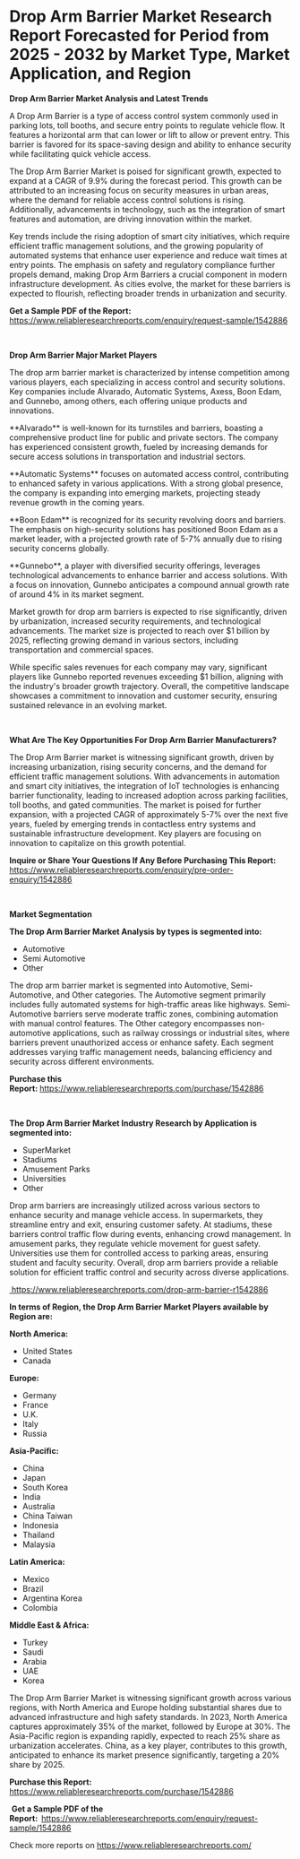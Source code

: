 <p><h1>Drop Arm Barrier Market Research Report Forecasted for Period from 2025 -  2032 by Market Type, Market Application, and Region</h1></p><p><strong>Drop Arm Barrier Market Analysis and Latest Trends</strong></p>
<p><p>A Drop Arm Barrier is a type of access control system commonly used in parking lots, toll booths, and secure entry points to regulate vehicle flow. It features a horizontal arm that can lower or lift to allow or prevent entry. This barrier is favored for its space-saving design and ability to enhance security while facilitating quick vehicle access.</p><p>The Drop Arm Barrier Market is poised for significant growth, expected to expand at a CAGR of 9.9% during the forecast period. This growth can be attributed to an increasing focus on security measures in urban areas, where the demand for reliable access control solutions is rising. Additionally, advancements in technology, such as the integration of smart features and automation, are driving innovation within the market. </p><p>Key trends include the rising adoption of smart city initiatives, which require efficient traffic management solutions, and the growing popularity of automated systems that enhance user experience and reduce wait times at entry points. The emphasis on safety and regulatory compliance further propels demand, making Drop Arm Barriers a crucial component in modern infrastructure development. As cities evolve, the market for these barriers is expected to flourish, reflecting broader trends in urbanization and security.</p></p>
<p><strong>Get a Sample PDF of the Report:&nbsp;</strong> <a href="https://www.reliableresearchreports.com/enquiry/request-sample/1542886?utm_campaign=2009&utm_medium=2&utm_source=Github&utm_content=ia&utm_term=20022025&utm_id=drop-arm-barrier">https://www.reliableresearchreports.com/enquiry/request-sample/1542886</a></p>
<p>&nbsp;</p>
<p><strong>Drop Arm Barrier Major Market Players</strong></p>
<p><p>The drop arm barrier market is characterized by intense competition among various players, each specializing in access control and security solutions. Key companies include Alvarado, Automatic Systems, Axess, Boon Edam, and Gunnebo, among others, each offering unique products and innovations.</p><p>**Alvarado** is well-known for its turnstiles and barriers, boasting a comprehensive product line for public and private sectors. The company has experienced consistent growth, fueled by increasing demands for secure access solutions in transportation and industrial sectors. </p><p>**Automatic Systems** focuses on automated access control, contributing to enhanced safety in various applications. With a strong global presence, the company is expanding into emerging markets, projecting steady revenue growth in the coming years.</p><p>**Boon Edam** is recognized for its security revolving doors and barriers. The emphasis on high-security solutions has positioned Boon Edam as a market leader, with a projected growth rate of 5-7% annually due to rising security concerns globally.</p><p>**Gunnebo**, a player with diversified security offerings, leverages technological advancements to enhance barrier and access solutions. With a focus on innovation, Gunnebo anticipates a compound annual growth rate of around 4% in its market segment.</p><p>Market growth for drop arm barriers is expected to rise significantly, driven by urbanization, increased security requirements, and technological advancements. The market size is projected to reach over $1 billion by 2025, reflecting growing demand in various sectors, including transportation and commercial spaces.</p><p>While specific sales revenues for each company may vary, significant players like Gunnebo reported revenues exceeding $1 billion, aligning with the industry's broader growth trajectory. Overall, the competitive landscape showcases a commitment to innovation and customer security, ensuring sustained relevance in an evolving market.</p></p>
<p>&nbsp;</p>
<p><strong>What Are The Key Opportunities For Drop Arm Barrier Manufacturers?</strong></p>
<p><p>The Drop Arm Barrier market is witnessing significant growth, driven by increasing urbanization, rising security concerns, and the demand for efficient traffic management solutions. With advancements in automation and smart city initiatives, the integration of IoT technologies is enhancing barrier functionality, leading to increased adoption across parking facilities, toll booths, and gated communities. The market is poised for further expansion, with a projected CAGR of approximately 5-7% over the next five years, fueled by emerging trends in contactless entry systems and sustainable infrastructure development. Key players are focusing on innovation to capitalize on this growth potential.</p></p>
<p><strong>Inquire or Share Your Questions If Any Before Purchasing This Report:</strong> <a href="https://www.reliableresearchreports.com/enquiry/pre-order-enquiry/1542886?utm_campaign=2009&utm_medium=2&utm_source=Github&utm_content=ia&utm_term=20022025&utm_id=drop-arm-barrier">https://www.reliableresearchreports.com/enquiry/pre-order-enquiry/1542886</a></p>
<p>&nbsp;</p>
<p><strong>Market Segmentation</strong></p>
<p><strong>The Drop Arm Barrier Market Analysis by types is segmented into:</strong></p>
<p><ul><li>Automotive</li><li>Semi Automotive</li><li>Other</li></ul></p>
<p><p>The drop arm barrier market is segmented into Automotive, Semi-Automotive, and Other categories. The Automotive segment primarily includes fully automated systems for high-traffic areas like highways. Semi-Automotive barriers serve moderate traffic zones, combining automation with manual control features. The Other category encompasses non-automotive applications, such as railway crossings or industrial sites, where barriers prevent unauthorized access or enhance safety. Each segment addresses varying traffic management needs, balancing efficiency and security across different environments.</p></p>
<p><strong>Purchase this Report:&nbsp;</strong><a href="https://www.reliableresearchreports.com/purchase/1542886?utm_campaign=2009&utm_medium=2&utm_source=Github&utm_content=ia&utm_term=20022025&utm_id=drop-arm-barrier">https://www.reliableresearchreports.com/purchase/1542886</a></p>
<p>&nbsp;</p>
<p><strong>The Drop Arm Barrier Market Industry Research by Application is segmented into:</strong></p>
<p><ul><li>SuperMarket</li><li>Stadiums</li><li>Amusement Parks</li><li>Universities</li><li>Other</li></ul></p>
<p><p>Drop arm barriers are increasingly utilized across various sectors to enhance security and manage vehicle access. In supermarkets, they streamline entry and exit, ensuring customer safety. At stadiums, these barriers control traffic flow during events, enhancing crowd management. In amusement parks, they regulate vehicle movement for guest safety. Universities use them for controlled access to parking areas, ensuring student and faculty security. Overall, drop arm barriers provide a reliable solution for efficient traffic control and security across diverse applications.</p></p>
<p><a href="https://www.reliableresearchreports.com/drop-arm-barrier-r1542886?utm_campaign=2009&utm_medium=2&utm_source=Github&utm_content=ia&utm_term=20022025&utm_id=drop-arm-barrier">&nbsp;https://www.reliableresearchreports.com/drop-arm-barrier-r1542886</a></p>
<p><strong>In terms of Region, the Drop Arm Barrier Market Players available by Region are:</strong></p>
<p>
    <p> <strong> North America: </strong>
        <ul>
            <li>United States</li>
            <li>Canada</li>
        </ul>
        </p> 
    <p> <strong> Europe: </strong>
        <ul>
            <li>Germany</li>
            <li>France</li>
            <li>U.K.</li>
            <li>Italy</li>
            <li>Russia</li>
        </ul>
        </p> 
    <p> <strong> Asia-Pacific: </strong>
        <ul>
            <li>China</li>
            <li>Japan</li>
            <li>South Korea</li>
            <li>India</li>
            <li>Australia</li>
            <li>China Taiwan</li>
            <li>Indonesia</li>
            <li>Thailand</li>
            <li>Malaysia</li>
        </ul>
        </p> 
    <p> <strong> Latin America: </strong>
        <ul>
            <li>Mexico</li>
            <li>Brazil</li>
            <li>Argentina Korea</li>
            <li>Colombia</li>
        </ul>
        </p> 
    <p> <strong> Middle East & Africa: </strong>
        <ul>
            <li>Turkey</li>
            <li>Saudi</li>
            <li>Arabia</li>
            <li>UAE</li>
            <li>Korea</li>
        </ul>
    </p>
    </p>
<p><p>The Drop Arm Barrier Market is witnessing significant growth across various regions, with North America and Europe holding substantial shares due to advanced infrastructure and high safety standards. In 2023, North America captures approximately 35% of the market, followed by Europe at 30%. The Asia-Pacific region is expanding rapidly, expected to reach 25% share as urbanization accelerates. China, as a key player, contributes to this growth, anticipated to enhance its market presence significantly, targeting a 20% share by 2025.</p></p>
<p><strong>Purchase this Report: </strong><a href="https://www.reliableresearchreports.com/purchase/1542886?utm_campaign=2009&utm_medium=2&utm_source=Github&utm_content=ia&utm_term=20022025&utm_id=drop-arm-barrier">https://www.reliableresearchreports.com/purchase/1542886</a></p>
<p>&nbsp;<strong>Get a Sample PDF of the Report:&nbsp;&nbsp;</strong><a href="https://www.reliableresearchreports.com/enquiry/request-sample/1542886?utm_campaign=2009&utm_medium=2&utm_source=Github&utm_content=ia&utm_term=20022025&utm_id=drop-arm-barrier">https://www.reliableresearchreports.com/enquiry/request-sample/1542886</a></p>
<p><strong></strong></p>
<p>Check more reports on <a href="https://www.reliableresearchreports.com/?utm_campaign=2009&utm_medium=2&utm_source=Github&utm_content=ia&utm_term=20022025&utm_id=drop-arm-barrier">https://www.reliableresearchreports.com/</a></p>